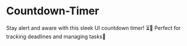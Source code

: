 # Countdown-Timer
Stay alert and aware with this sleek UI countdown timer! ⏳🏁 Perfect for tracking deadlines and managing tasks📝
